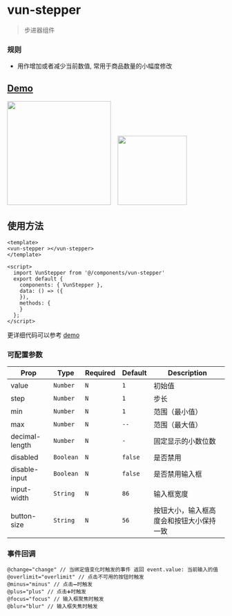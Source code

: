 # vun-stepper 

>  步进器组件

### 规则
- 用作增加或者减少当前数值, 常用于商品数量的小幅度修改


## [Demo](https://h5.m.taobao.com/trip/wxc-stepper/index.html?_wx_tpl=http%3A%2F%2Fh5.m.taobao.com%2Ftrip%2Fwxc-stepper%2Fdemo%2Findex.native-min.js)
<img src="https://gw.alipayobjects.com/zos/rmsportal/zSfnSJkqwDiMCikZnOmo.gif" width="240"/>&nbsp;&nbsp;&nbsp;&nbsp;<img src="https://img.alicdn.com/tfs/TB1ZuPISpXXXXbtXVXXXXXXXXXX-200-200.png" width="160"/>

## 使用方法

```vue
<template>
<vun-stepper ></vun-stepper>
</template>

<script>
  import VunStepper from '@/components/vun-stepper'
  export default {
    components: { VunStepper },
    data: () => ({
    }),
    methods: {
    }
  };
</script>
```

更详细代码可以参考 [demo](https://github.com/alibaba/weex-ui/blob/master/example/stepper/index.vue)


### 可配置参数

| Prop | Type | Required | Default | Description |
|-------------|------------|--------|-----|-----|
| value | `Number` |`N`| `1` | 初始值 |
| step | `Number` |`N`| `1` | 步长  |
| min | `Number` |`N`| `1` | 范围（最小值） |
| max | `Number` | `N`|`--` | 范围（最大值） |
| decimal-length | `Number` | `N`|`-` | 固定显示的小数位数 |
| disabled | `Boolean` |`N`| `false` | 是否禁用 |
| disable-input | `Boolean` |`N`| `false` | 是否禁用输入框 |
| input-width | `String` |`N`| `86` | 输入框宽度 |
| button-size | `String` |`N`| `56` | 按钮大小，输入框高度会和按钮大小保持一致 |


### 事件回调

```
@change="change" // 当绑定值变化时触发的事件 返回 event.value: 当前输入的值
@overlimit="overlimit" // 点击不可用的按钮时触发
@minus="minus" // 点击➖时触发
@plus="plus" // 点击➕时触发
@focus="focus" // 输入框聚焦时触发
@blur="blur" // 输入框失焦时触发
```
